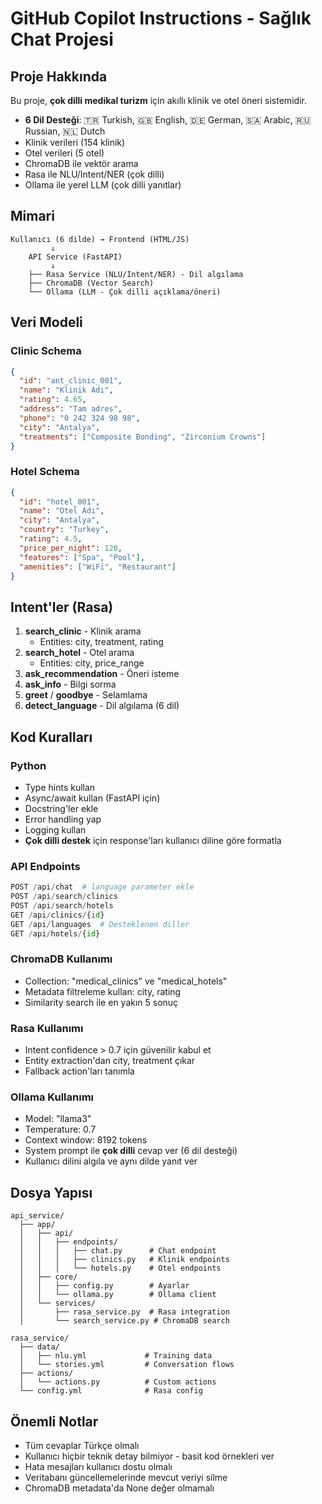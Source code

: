 # GitHub Copilot Instructions - Sağlık Chat Projesi

## Proje Hakkında
Bu proje, **çok dilli medikal turizm** için akıllı klinik ve otel öneri sistemidir. 
- **6 Dil Desteği**: 🇹🇷 Turkish, 🇬🇧 English, 🇩🇪 German, 🇸🇦 Arabic, 🇷🇺 Russian, 🇳🇱 Dutch
- Klinik verileri (154 klinik)
- Otel verileri (5 otel)
- ChromaDB ile vektör arama
- Rasa ile NLU/Intent/NER (çok dilli)
- Ollama ile yerel LLM (çok dilli yanıtlar)

## Mimari
```
Kullanıcı (6 dilde) → Frontend (HTML/JS) 
         ↓
    API Service (FastAPI)
         ↓
    ├── Rasa Service (NLU/Intent/NER) - Dil algılama
    ├── ChromaDB (Vector Search)
    └── Ollama (LLM - Çok dilli açıklama/öneri)
```

## Veri Modeli

### Clinic Schema
```json
{
  "id": "ant_clinic_001",
  "name": "Klinik Adı",
  "rating": 4.65,
  "address": "Tam adres",
  "phone": "0 242 324 98 98",
  "city": "Antalya",
  "treatments": ["Composite Bonding", "Zirconium Crowns"]
}
```

### Hotel Schema
```json
{
  "id": "hotel_001",
  "name": "Otel Adı",
  "city": "Antalya",
  "country": "Turkey",
  "rating": 4.5,
  "price_per_night": 120,
  "features": ["Spa", "Pool"],
  "amenities": ["WiFi", "Restaurant"]
}
```

## Intent'ler (Rasa)
1. **search_clinic** - Klinik arama
   - Entities: city, treatment, rating
2. **search_hotel** - Otel arama
   - Entities: city, price_range
3. **ask_recommendation** - Öneri isteme
4. **ask_info** - Bilgi sorma
5. **greet** / **goodbye** - Selamlama
6. **detect_language** - Dil algılama (6 dil)

## Kod Kuralları

### Python
- Type hints kullan
- Async/await kullan (FastAPI için)
- Docstring'ler ekle
- Error handling yap
- Logging kullan
- **Çok dilli destek** için response'ları kullanıcı diline göre formatla

### API Endpoints
```python
POST /api/chat  # language parameter ekle
POST /api/search/clinics
POST /api/search/hotels
GET /api/clinics/{id}
GET /api/languages  # Desteklenen diller
GET /api/hotels/{id}
```

### ChromaDB Kullanımı
- Collection: "medical_clinics" ve "medical_hotels"
- Metadata filtreleme kullan: city, rating
- Similarity search ile en yakın 5 sonuç

### Rasa Kullanımı
- Intent confidence > 0.7 için güvenilir kabul et
- Entity extraction'dan city, treatment çıkar
- Fallback action'ları tanımla

### Ollama Kullanımı
- Model: "llama3"
- Temperature: 0.7
- Context window: 8192 tokens
- System prompt ile **çok dilli** cevap ver (6 dil desteği)
- Kullanıcı dilini algıla ve aynı dilde yanıt ver

## Dosya Yapısı
```
api_service/
  ├── app/
  │   ├── api/
  │   │   ├── endpoints/
  │   │   │   ├── chat.py      # Chat endpoint
  │   │   │   ├── clinics.py   # Klinik endpoints
  │   │   │   └── hotels.py    # Otel endpoints
  │   ├── core/
  │   │   ├── config.py        # Ayarlar
  │   │   └── ollama.py        # Ollama client
  │   └── services/
  │       ├── rasa_service.py  # Rasa integration
  │       └── search_service.py # ChromaDB search
  
rasa_service/
  ├── data/
  │   ├── nlu.yml             # Training data
  │   └── stories.yml         # Conversation flows
  ├── actions/
  │   └── actions.py          # Custom actions
  └── config.yml              # Rasa config
```

## Önemli Notlar
- Tüm cevaplar Türkçe olmalı
- Kullanıcı hiçbir teknik detay bilmiyor - basit kod örnekleri ver
- Hata mesajları kullanıcı dostu olmalı
- Veritabanı güncellemelerinde mevcut veriyi silme
- ChromaDB metadata'da None değer olmamalı
